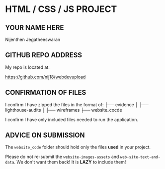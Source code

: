 # HTML / CSS / JS PROJECT

## YOUR NAME HERE
Nijenthen Jegatheeswaran

## GITHUB REPO ADDRESS

My repo is located at:

https://github.com/nij18/webdevupload


## CONFIRMATION OF FILES

I confirm I have zipped the files in the format of:
├── evidence
│ ├── lighthouse-audits
│ ├── wireframes
├── website_cocde

I confirm I have only included files needed to run the application.

## ADVICE ON SUBMISSION

The `website_code` folder should hold only the files **used** in your project.

Please do not re-submit the `website-images-assets` and `web-site-text-and-data`.  We don't want them back!  It is **LAZY** to include them!
